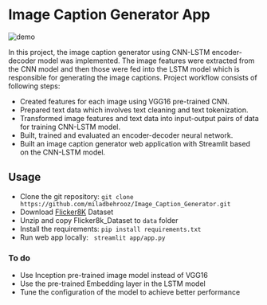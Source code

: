 # Image Caption Generator App 
![demo](demo.gif)

In this project, the image caption generator using CNN-LSTM encoder-decoder model was implemented. The image features were extracted from the CNN model and then those were fed into the LSTM model which is responsible for generating the image captions.
Project workflow consists of following steps:

- Created features for each image using VGG16 pre-trained CNN.
-  Prepared text data which involves text cleaning and text tokenization.
- Transformed image features and text data into input-output pairs of data for training CNN-LSTM model.
- Built, trained and evaluated an encoder-decoder neural network.
- Built an image caption generator web application with Streamlit based on the CNN-LSTM model.


## Usage 
- Clone the git repository: ```git clone https://github.com/miladbehrooz/Image_Caption_Generator.git```
- Download [Flicker8K](https://github.com/jbrownlee/Datasets/releases/download/Flickr8k/Flickr8k_Dataset.zip) Dataset
- Unzip and copy Flicker8k_Dataset to ```data``` folder
- Install the requirements: ```pip install requirements.txt```
- Run web app locally: ``` streamlit app/app.py```

### To do
- Use Inception pre-trained image model instead of VGG16
- Use the pre-trained Embedding layer in the LSTM model
- Tune the configuration of the model to achieve better performance
